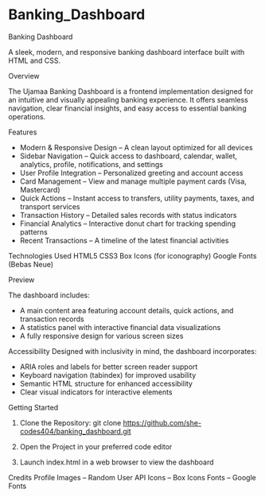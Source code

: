 # Banking_Dashboard
Banking Dashboard

A sleek, modern, and responsive banking dashboard interface built with HTML and CSS.

Overview

The Ujamaa Banking Dashboard is a frontend implementation designed for an intuitive and visually appealing banking experience. It offers seamless navigation, clear financial insights, and easy access to essential banking operations.

Features

- Modern & Responsive Design – A clean layout optimized for all devices
- Sidebar Navigation – Quick access to dashboard, calendar, wallet, analytics, profile, notifications, and settings
- User Profile Integration – Personalized greeting and account access
- Card Management – View and manage multiple payment cards (Visa, Mastercard)
- Quick Actions – Instant access to transfers, utility payments, taxes, and transport services
- Transaction History – Detailed sales records with status indicators
- Financial Analytics – Interactive donut chart for tracking spending patterns
- Recent Transactions – A timeline of the latest financial activities


Technologies Used
HTML5
CSS3
Box Icons (for iconography)
Google Fonts (Bebas Neue)

Preview

The dashboard includes:

- A main content area featuring account details, quick actions, and transaction records
- A statistics panel with interactive financial data visualizations
- A fully responsive design for various screen sizes


Accessibility
Designed with inclusivity in mind, the dashboard incorporates:

- ARIA roles and labels for better screen reader support
- Keyboard navigation (tabindex) for improved usability
- Semantic HTML structure for enhanced accessibility
- Clear visual indicators for interactive elements

Getting Started

1. Clone the Repository:
git clone https://github.com/she-codes404/banking_dashboard.git

2. Open the Project in your preferred code editor
3. Launch index.html in a web browser to view the dashboard

Credits
Profile Images – Random User API
Icons – Box Icons
Fonts – Google Fonts

